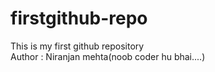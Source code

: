 # firstgithub-repo
This is my first github repository 
<br>
Author : Niranjan mehta(noob coder hu bhai....)
